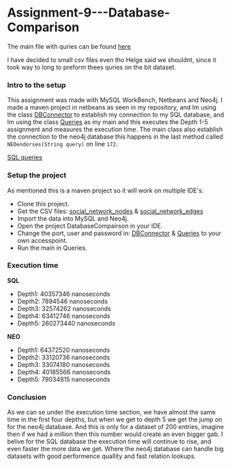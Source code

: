 # Assignment-9---Database-Comparison

The main file with quries can be found [here](https://github.com/michael2750/Assignment-9---Database-Comparison/blob/master/DatabaseCompairson/src/main/java/Connector/Queries.java)

I have decided to small csv files even tho Helge said we shouldnt, since it took way to long to preform thees quries on the bit dataset.

### **Intro to the setup**
This assignment was made with MySQL WorkBench, Netbeans and Neo4j.
I made a maven project in netbeans as seen in my repository, and Im using the class
[DBConnector](https://github.com/michael2750/Assignment-9---Database-Comparison/blob/master/DatabaseCompairson/src/main/java/Connector/DBConnector.java)
to establish my connection to my SQL database, and Im using the class
[Queries](https://github.com/michael2750/Assignment-9---Database-Comparison/blob/master/DatabaseCompairson/src/main/java/Connector/Queries.java)
as my main and this executes the Depth 1-5 assignment and measures the execution time.
The main class also establish the connection to the neo4j database this happens in the last method called `NEOendorses(String query)` on line `172`.

[SQL queries](https://github.com/michael2750/Assignment-9---Database-Comparison/blob/master/Part3.sql)

### **Setup the project**
As mentioned this is a maven project so it will work on multiple IDE's.
- Clone this project.
- Get the CSV files: [social_network_nodes](https://raw.githubusercontent.com/datsoftlyngby/soft2018spring-databases-teaching-material/master/data/social_network_nodes_small.csv) & [social_network_edges](https://raw.githubusercontent.com/datsoftlyngby/soft2018spring-databases-teaching-material/master/data/social_network_edges_small.csv)
- Import the data into MySQL and Neo4j.
- Open the project DatabaseCompairson in your IDE.
- Change the port, user and password in: [DBConnector](https://github.com/michael2750/Assignment-9---Database-Comparison/blob/master/DatabaseCompairson/src/main/java/Connector/DBConnector.java) & [Queries](https://github.com/michael2750/Assignment-9---Database-Comparison/blob/master/DatabaseCompairson/src/main/java/Connector/Queries.java)
to your own accesspoint.
- Run the main in Queries.

### **Execution time**

**SQL**
- Depth1: 40357346 nanoseconds
- Depth2: 7894546 nanoseconds
- Depth3: 32574262 nanoseconds
- Depth4: 63412746 nanoseconds
- Depth5: 260273440 nanoseconds

**NEO**
- Depth1: 64372520 nanoseconds
- Depth2: 33120736 nanoseconds
- Depth3: 33074180 nanoseconds
- Depth4: 40185566 nanoseconds
- Depth5: 79034815 nanoseconds

### **Conclusion**
As we can se under the execution time section, we have almost the same time in the first four depths, but when we get to depth 5 we get the jump on for the neo4j database. And this is only for a dataset of 200 entries, imagine then if we had a million then this number would create an even bigger gab. I belive for the SQL database the execution time will continue to rise, and even faster the more data we get. Where the neo4j database can handle big datasets with good performence quallity and fast relation lookups.
